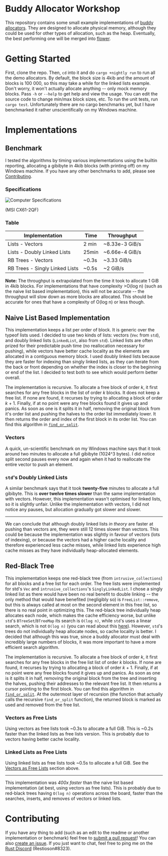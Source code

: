 # Buddy Allocator Workshop

This repository contains some small example implementations of
[buddy allocators][buddy memory allocation]. They are designed to
allocate physical memory, although they could be used for other types of
allocation, such as the heap. Eventually, the best performing one will
be merged into [flower][flower].

# Getting Started

First, clone the repo. Then, `cd` into it and do `cargo +nightly run` to
run all the demo allocators. By default, the block size is 4kib and the
amount of blocks is 100 000, so this may take a while for the linked
lists example. Don't worry, it won't actually allocate anything -- only
mock memory blocks. Pass `-h` or `--help` to get help and view the
usage. You can edit the source code to change min/max block sizes, etc.
To run the unit tests, run `cargo test`. Unfortunately there are no
cargo benchmarks yet, but I have benchmarked it rather unscientifically
on my Windows machine.

# Implementations

## Benchmark

I tested the algorithms by timing various implementations using the
builtin reporting, allocating a gibibyte in 4kib blocks (with printing
off) on my Windows machine. If you have any other benchmarks to add,
please see [Contributing][contributing section].

### Specifications

![Computer Specifications][specs]

(MSI CX61-2QF)

### Table

| Implementation                | Time  | Throughput      |
|-------------------------------|-------|-----------------|
| Lists - Vectors               | 2 min  | ~8.33e-3 GiB/s |
| Lists - Doubly Linked Lists   | 25min | ~6.66e-4 GiB/s  |
| RB Trees - Vectors            | ~0.3s | ~3.33 GiB/s     |
| RB Trees - Singly Linked Lists| ~0.5s | ~2 GiB/s        |

**Note:** The throughput is extrapolated from the time it took to
allocate 1 GiB in 4kib blocks. For implementations that have complexity
\>O(log n) (such as the naive list based implementation), this will not
be accurate -- the throughput will slow down as more blocks are
allocated. This should be accurate for ones that have a complexity
of O(log n) or less though.

## Naive List Based Implementation

This implementation keeps a list per order of block. It is generic over
the typeof lists used. I decided to use two kinds of lists: vectors
(`Vec` from `std`), and doubly linked lists (`LinkedList`, also from
`std`). Linked lists are often prized for their predictable push time
(no reallocation necessary for pushing), while vectors have better cache
locality as the elements are allocated in a contiguous memory block. I
used doubly linked lists because they are faster for indexing than
singly linked lists, as they can iterate from the back or front
depending on whether the index is closer to the beginning or end of the
list. I decided to test both to see which would perform better overall.

The implementation is recursive. To allocate a free block of order *k*,
it first searches for any free blocks in the list of order *k* blocks.
It does not keep a free list. If none are found, it recurses by trying
to allocating a block of order *k* + 1. Finally, if at no point were any
free blocks found it gives up and panics. As soon as one is it splits it
in half, removing the original block from it's order list and pushing
the halves to the order list immediately lower. It then returns the
order and index of the first block in its order list. You can find this
algorithm in [`find_or_split`][find_or_split lists].


### Vectors
A quick, un-scientific benchmark on my Windows machine says that it took
around two minutes to allocate a full gibibyte (1024^3 bytes). I did
notice split second pauses every now and again when it had to reallocate
the entire vector to push an element.

### `std`'s Doubly Linked Lists

A similar benchmark says that it took **twenty-five** minutes to
allocate a full gibibyte. This is **over twelve times slower** than
the same implementation with vectors. However, this implementation
wasn't optimised for linked lists, so it is slightly unfair. Unlike the
implementation with vectors, I did not notice any pauses, but allocation
gradually got slower and slower.

----

We can conclude that although doubly linked lists *in theory* are faster
at pushing than vectors are, they were still 12 times slower than
vectors. This could be because the implementation was slightly in favour
of vectors (lots of indexing), or because the vectors had a higher cache
locality and therefore experienced less cache misses, while linked lists
experience high cache misses as they have individually heap-allocated
elements.

## Red-Black Tree

This implementation keeps one red-black tree (from
`intrusive_collections`) for all blocks and a free list for each order.
The free lists were implemented for std's `Vec` and
`intrusive_collections`'s `SinglyLinkedList`. I chose a singly linked
list as there would have been no real benefit to double linking -- the
only method that would have benefited (negligibly so) is
`FreeList::remove`, but this is always called at most on the second
element in this free list, so there is no real point in optimizing this.
The red-black tree individually heap allocates each node, which makes
the cache efficiency worse, but unlike `std`'s `BTreeSet`/`BTreeMap` its
search is `O(log n)`, while `std`'s uses a linear search, which is not
`O(log n)` (you can read about this [here][btreemap]). However, `std`'s
trees do not individually heap allocate nodes, so cache locality is
better. I decided that although this was true, since a buddy allocator
must deal with incredibly large numbers of blocks, it was more important
to have a more efficient search algorithm.

The implementation is recursive. To allocate a free block of order *k*,
it first searches for any free blocks in the free list list of order *k*
blocks. If none are found, it recurses by trying to allocating a block
of order *k* + 1. Finally, if at no point were any free blocks found it
gives up and panics. As soon as one is it splits it in half, removing
the original block from the tree and inserting the halves, pushing their
addresses to the relevant free list. It then returns a cursor pointing
to the first block. You can find this algorithm in
[`find_or_split`][find_or_split trees]. At the outermost layer of
recursion (the function that actually calls the recursive
`find_or_split` function), the returned block is marked as used and
removed from the free list.

### Vectors as Free Lists

Using vectors as free lists took ~0.3s to allocate a full GiB. This is
~0.2s faster than the linked lists as free lists version. This is
probably due to vectors having better cache locality.

### Linked Lists as Free Lists

Using linked lists as free lists took ~0.5s to allocate a full GiB. See
the [Vectors as Free Lists][vectors as free lists] section above.

---

This implementation was *400x faster* than the naive list based
implementation (at best, using vectors as free lists). This is probably
due to red-black trees having `O(log n)` operations across the board,
faster than the searches, inserts, and removes of vectors or linked
lists.

# Contributing

If you have any thing to add (such as an edit to the readme or another
implementation or benchmark) feel free to
[submit a pull request][submit a pr]! You can also
[create an issue][create an issue]. If you just want to chat, feel free
to ping me on the [Rust Discord][rust discord] (Restioson#8323).

[flower]: https://github.com/Restioson/flower
[specs]: https://i.imgur.com/DLLVS55.png
[find_or_split lists]: https://github.com/Restioson/buddy-allocator-workshop/blob/master/src/buddy_allocator_lists.rs#L256
[buddy memory allocation]: https://en.wikipedia.org/wiki/Buddy_memory_allocation
[rust discord]: https://discord.me/rust-lang
[create an issue]: https://github.com/Restioson/buddy-allocator-workshop/issues/new
[submit a pr]: https://github.com/Restioson/buddy-allocator-workshop/compare
[contributing section]: https://github.com/Restioson/buddy-allocator-workshop#contributing
[btreemap]: https://doc.rust-lang.org/std/collections/struct.BTreeMap.html
[find_or_split trees]: https://github.com/Restioson/buddy-allocator-workshop/blob/master/src/buddy_allocator_tree.rs#L225
[vectors as free lists]:https://github.com/Restioson/buddy-allocator-workshop#vectors-as-free-lists

